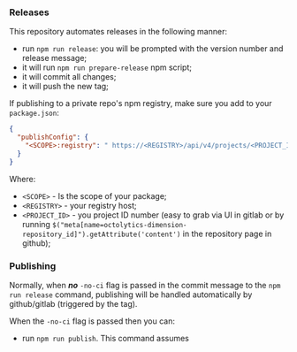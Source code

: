 ### Releases

This repository automates releases in the following manner:

 - run `npm run release`: you will be prompted with the version number and release message;
 - it will run `npm run prepare-release` npm script;
 - it will commit all changes;
 - it will push the new tag;

If publishing to a private repo's npm registry, make sure you add to your `package.json`:

```json
{
  "publishConfig": {
    "<SCOPE>:registry": " https://<REGISTRY>/api/v4/projects/<PROJECT_ID>/packages/npm/"
  }
}
```
Where:
 - `<SCOPE>` - Is the scope of your package;
 - `<REGISTRY>` - your registry host;
 - `<PROJECT_ID>` - you project ID number (easy to grab via UI in gitlab or by running `$("meta[name=octolytics-dimension-repository_id]").getAttribute('content')` in the repository page in github);

### Publishing

Normally, when ***no*** `-no-ci` flag is passed in the commit message to the `npm run release` command, publishing will be handled automatically by github/gitlab (triggered by the tag).

When the `-no-ci` flag is passed then you can:
  - run `npm run publish`. This command assumes
 